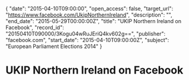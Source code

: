 {
  "date": "2015-04-10T09:00:00", 
  "open_access": false, 
  "target_url": "https://www.facebook.com/UkipNorthernIreland", 
  "description": "", 
  "end_date": "2015-05-29T00:00:00Z", 
  "title": "UKIP Northern Ireland on Facebook", 
  "record_id": "20150410T090000/3Kogu04wRuJEriQ4kv602g==", 
  "publisher": "facebook.com", 
  "start_date": "2015-04-10T09:00:00Z", 
  "subject": "European Parliament Elections 2014"
}

# UKIP Northern Ireland on Facebook

